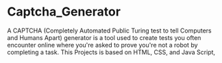 # Captcha_Generator
A CAPTCHA (Completely Automated Public Turing test to tell Computers and Humans Apart) generator is a tool used to create  tests you often encounter online where you're asked to prove you're not a robot by completing a task.  This Projects is based on HTML, CSS, and Java Script, 
